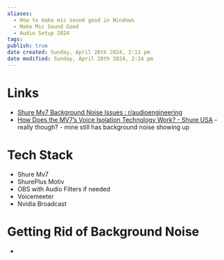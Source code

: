 ```yaml
---
aliases:
  - How to make mic sound good in Windows
  - Make Mic Sound Good
  - Audio Setup 2024
tags: 
publish: true
date created: Sunday, April 28th 2024, 2:11 pm
date modified: Sunday, April 28th 2024, 2:24 pm
---
```


# Links
- [Shure Mv7 Background Noise Issues : r/audioengineering](https://www.reddit.com/r/audioengineering/comments/s3mglp/shure_mv7_background_noise_issues/)
- [How Does the MV7’s Voice Isolation Technology Work? - Shure USA](https://www.shure.com/en-US/performance-production/louder/how-does-the-mv7-s-voice-isolation-technology-work) - really though? - mine still has background noise showing up
# Tech Stack
- Shure Mv7
- ShurePlus Motiv
- OBS with Audio Filters if needed
- Voicemeeter
- Nvidia Broadcast
# Getting Rid of Background Noise
- 